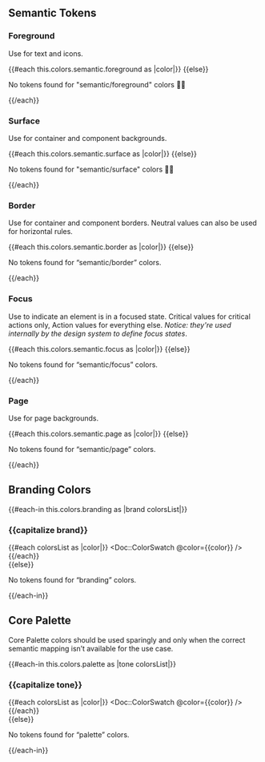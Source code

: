 ## Semantic Tokens

### Foreground

Use for text and icons.

<div class="dummy-colors-list">
  {{#each this.colors.semantic.foreground as |color|}}
    <Doc::ColorSwatch @color={{color}} />
  {{else}}
    <p class="dummy-paragraph">No tokens found for "semantic/foreground" colors 🤷‍♀️</p>
  {{/each}}
</div>

### Surface

Use for container and component backgrounds.

<div class="dummy-colors-list">
  {{#each this.colors.semantic.surface as |color|}}
    <Doc::ColorSwatch @color={{color}} />
  {{else}}
    <p class="dummy-paragraph">No tokens found for "semantic/surface" colors 🤷‍♀️</p>
  {{/each}}
</div>

### Border

Use for container and component borders. Neutral values can also be used for horizontal rules.

<div class="dummy-colors-list">
  {{#each this.colors.semantic.border as |color|}}
    <Doc::ColorSwatch @color={{color}} />
  {{else}}
    <p class="dummy-paragraph">No tokens found for “semantic/border” colors.</p>
  {{/each}}
</div>

### Focus

Use to indicate an element is in a focused state. Critical values for critical actions only, Action values for everything else. _Notice: they're used internally by the design system to define focus states_.

<div class="dummy-colors-list">
  {{#each this.colors.semantic.focus as |color|}}
    <Doc::ColorSwatch @color={{color}} />
  {{else}}
    <p class="dummy-paragraph">No tokens found for “semantic/focus” colors.</p>
  {{/each}}
</div>

### Page

Use for page backgrounds.

<div class="dummy-colors-list">
  {{#each this.colors.semantic.page as |color|}}
    <Doc::ColorSwatch @color={{color}} />
  {{else}}
    <p class="dummy-paragraph">No tokens found for “semantic/page” colors.</p>
  {{/each}}
</div>

## Branding Colors

{{#each-in this.colors.branding as |brand colorsList|}}
    <h3>{{capitalize brand}}</h3>
    <div class="dummy-colors-list">
      {{#each colorsList as |color|}}
        <Doc::ColorSwatch @color={{color}} />
      {{/each}}
    </div>
{{else}}
    <p class="dummy-paragraph">No tokens found for “branding” colors.</p>
{{/each-in}}

## Core Palette

Core Palette colors should be used sparingly and only when the correct semantic mapping isn’t available for the use case.

{{#each-in this.colors.palette as |tone colorsList|}}
    <h3>{{capitalize tone}}</h3>
    <div class="dummy-colors-list">
      {{#each colorsList as |color|}}
        <Doc::ColorSwatch @color={{color}} />
      {{/each}}
    </div>
{{else}}
    <p class="dummy-paragraph">No tokens found for “palette” colors.</p>
{{/each-in}}

